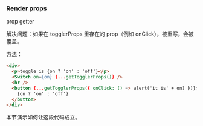 ### Render props

prop getter

解决问题：如果在 togglerProps 里存在的 prop（例如 onClick），被重写，会被覆盖。

方法：

```html
<div>
  <p>toggle is {on ? 'on' : 'off'}</p>
  <Switch on={on} {...getTogglerProps()} />
  <hr />
  <button {...getTogglerProps({ onClick: () => alert('it is' + on) })}>
    {on ? 'on' : 'off'}
  </button>
</div>
```

本节演示如何让这段代码成立。
